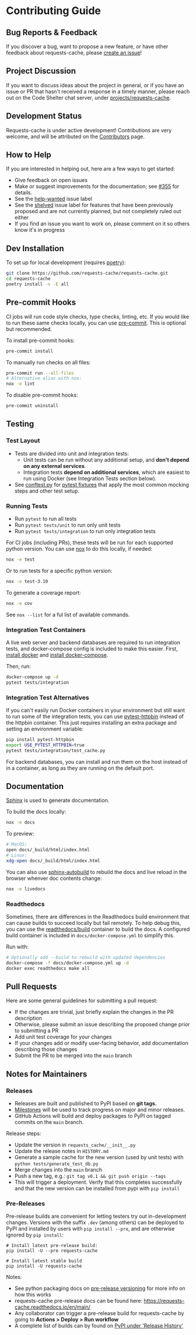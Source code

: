 # Contributing Guide

## Bug Reports & Feedback
If you discover a bug, want to propose a new feature, or have other feedback about requests-cache, please
[create an issue](https://github.com/requests-cache/requests-cache/issues/new/choose)!

## Project Discussion
If you want to discuss ideas about the project in general, or if you have an issue or PR that hasn't
received a response in a timely manner, please reach out on the Code Shelter chat server, under
[projects/requests-cache](https://codeshelter.zulipchat.com/#narrow/stream/186993-projects/topic/requests-cache).

## Development Status
Requests-cache is under active development!  Contributions are very welcome, and will be attributed on the
[Contributors](https://requests-cache.readthedocs.io/en/main/project_info/contributors.html)
page.

## How to Help
If you are interested in helping out, here are a few ways to get started:

* Give feedback on open issues
* Make or suggest improvements for the documentation; see [#355](https://github.com/requests-cache/requests-cache/issues/355) for details.
* See the [help-wanted](https://github.com/requests-cache/requests-cache/labels/help-wanted) issue label
* See the [shelved](https://github.com/requests-cache/requests-cache/issues?q=label%3Ashelved) issue
  label for features that have been previously proposed and are not currently planned, but not
  completely ruled out either
* If you find an issue you want to work on, please comment on it so others know it's in progress

## Dev Installation
To set up for local development (requires [poetry](https://python-poetry.org/docs/#installation)):

```bash
git clone https://github.com/requests-cache/requests-cache.git
cd requests-cache
poetry install -v -E all
```

## Pre-commit Hooks
CI jobs will run code style checks, type checks, linting, etc. If you would like to run these same
checks locally, you can use [pre-commit](https://github.com/pre-commit/pre-commit).
This is optional but recommended.

To install pre-commit hooks:
```bash
pre-commit install
```

To manually run checks on all files:
```bash
pre-commit run --all-files
# Alternative alias with nox:
nox -e lint
```

To disable pre-commit hooks:
```bash
pre-commit uninstall
```

## Testing

### Test Layout
* Tests are divided into unit and integration tests:
    * Unit tests can be run without any additional setup, and **don't depend on any external services**.
    * Integration tests **depend on additional services**, which are easiest to run using Docker
      (see Integration Tests section below).
* See [conftest.py](https://github.com/requests-cache/requests-cache/blob/main/tests/conftest.py) for
  [pytest fixtures](https://docs.pytest.org/en/stable/fixture.html) that apply the most common
  mocking steps and other test setup.

### Running Tests
* Run `pytest` to run all tests
* Run `pytest tests/unit` to run only unit tests
* Run `pytest tests/integration` to run only integration tests

For CI jobs (including PRs), these tests will be run for each supported python version.
You can use [nox](https://nox.thea.codes) to do this locally, if needed:
```bash
nox -e test
```

Or to run tests for a specific python version:
```bash
nox -e test-3.10
```

To generate a coverage report:
```bash
nox -e cov
```

See `nox --list` for a ful list of available commands.

### Integration Test Containers
A live web server and backend databases are required to run integration tests, and docker-compose
config is included to make this easier. First, [install docker](https://docs.docker.com/get-docker/)
and [install docker-compose](https://docs.docker.com/compose/install/).

Then, run:
```bash
docker-compose up -d
pytest tests/integration
```

### Integration Test Alternatives
If you can't easily run Docker containers in your environment but still want to run some of the
integration tests, you can use [pytest-httpbin](https://github.com/kevin1024/pytest-httpbin) instead
of the httpbin container. This just requires installing an extra package and setting an environment
variable:
```bash
pip install pytest-httpbin
export USE_PYTEST_HTTPBIN=true
pytest tests/integration/test_cache.py
```

For backend databases, you can install and run them on the host instead of in a container, as long
as they are running on the default port.

## Documentation
[Sphinx](https://www.sphinx-doc.org/en/master/) is used to generate documentation.

To build the docs locally:
```bash
nox -e docs
```

To preview:
```bash
# MacOS:
open docs/_build/html/index.html
# Linux:
xdg-open docs/_build/html/index.html
```

You can also use [sphinx-autobuild](https://github.com/executablebooks/sphinx-autobuild) to rebuild the docs and live reload in the browser whenver doc contents change:
```bash
nox -e livedocs
```

### Readthedocs
Sometimes, there are differences in the Readthedocs build environment that can cause builds to
succeed locally but fail remotely. To help debug this, you can use the
[readthedocs/build](https://github.com/readthedocs/readthedocs-docker-images) container to build
the docs. A configured build container is included in `docs/docker-compose.yml` to simplify this.

Run with:
```bash
# Optionally add --build to rebuild with updated dependencies
docker-compose -f docs/docker-compose.yml up -d
docker exec readthedocs make all
```

## Pull Requests
Here are some general guidelines for submitting a pull request:

- If the changes are trivial, just briefly explain the changes in the PR description
- Otherwise, please submit an issue describing the proposed change prior to submitting a PR
- Add unit test coverage for your changes
- If your changes add or modify user-facing behavior, add documentation describing those changes
- Submit the PR to be merged into the `main` branch

## Notes for Maintainers

### Releases
- Releases are built and published to PyPI based on **git tags.**
- [Milestones](https://github.com/requests-cache/requests-cache/milestones) will be used to track
progress on major and minor releases.
- GitHub Actions will build and deploy packages to PyPI on tagged commits
on the `main` branch.

Release steps:
- Update the version in `requests_cache/__init__.py`
- Update the release notes in `HISTORY.md`
- Generate a sample cache for the new version (used by unit tests) with `python tests/generate_test_db.py`
- Merge changes into the `main` branch
- Push a new tag, e.g.: `git tag v0.1 && git push origin --tags`
- This will trigger a deployment. Verify that this completes successfully and that the new version
  can be installed from pypi with `pip install`

### Pre-Releases
Pre-release builds are convenient for letting testers try out in-development changes. Versions with
the suffix `.dev` (among others) can be deployed to PyPI and installed by users with `pip install --pre`,
and are otherwise ignored by `pip install`:
```
# Install latest pre-release build:
pip install -U --pre requests-cache

# Install latest stable build
pip install -U requests-cache
```

Notes:
* See python packaging docs on
[pre-release versioning](https://packaging.python.org/guides/distributing-packages-using-setuptools/#pre-release-versioning) for more info on how this works
* requests-cache pre-release docs can be found here: https://requests-cache.readthedocs.io/en/main/
* Any collaborator can trigger a pre-release build for requests-cache by going to
  **Actions > Deploy > Run workflow**
* A complete list of builds can by found on [PyPI under 'Release History'](https://pypi.org/project/requests-cache/#history)
